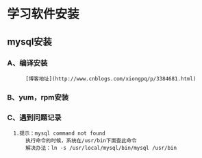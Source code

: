 # 学习软件安装

## mysql安装

### A、编译安装
          [博客地址](http://www.cnblogs.com/xiongpq/p/3384681.html)
### B、yum，rpm安装

### C、遇到问题记录
      1.提示：mysql command not found
          执行命令的时候，系统在/usr/bin下面查此命令
          解决办法：ln -s /usr/local/mysql/bin/mysql /usr/bin